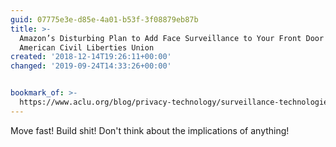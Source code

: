 ```yaml
---
guid: 07775e3e-d85e-4a01-b53f-3f08879eb87b
title: >-
  Amazon’s Disturbing Plan to Add Face Surveillance to Your Front Door |
  American Civil Liberties Union
created: '2018-12-14T19:26:11+00:00'
changed: '2019-09-24T14:33:26+00:00'


bookmark_of: >-
  https://www.aclu.org/blog/privacy-technology/surveillance-technologies/amazons-disturbing-plan-add-face-surveillance-yo-0
---
```


Move fast! Build shit! Don't think about the implications of anything!

